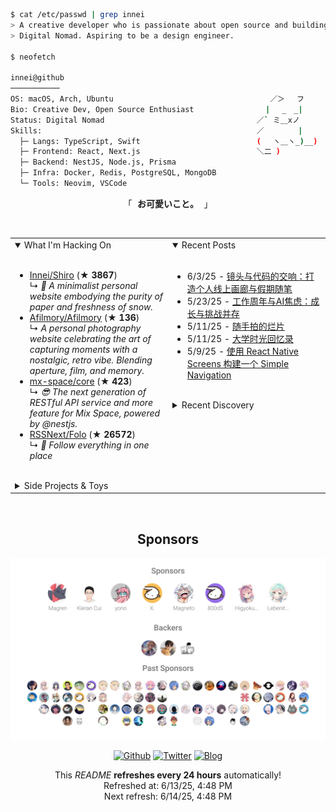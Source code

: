 ```bash
$ cat /etc/passwd | grep innei
> A creative developer who is passionate about open source and building beautiful things.
> Digital Nomad. Aspiring to be a design engineer.

$ neofetch

innei@github
───────────
OS: macOS, Arch, Ubuntu                                   ／＞　 フ
Bio: Creative Dev, Open Source Enthusiast                | 　_　_|
Status: Digital Nomad                                  ／` ミ＿xノ
Skills:                                                ／　　　　 |
  ├─ Langs: TypeScript, Swift                          (　 ヽ＿ヽ_)__)
  ├─ Frontend: React, Next.js                          ＼二 )
  ├─ Backend: NestJS, Node.js, Prisma
  ├─ Infra: Docker, Redis, PostgreSQL, MongoDB
  └─ Tools: Neovim, VSCode
```

<p align="center">
  「<strong><samp> <strong>お可愛いこと。</strong> </samp></strong>」
</p>

<br />

<table>
  <tr>
    <td valign="top" width="50%">
      <details open>
        <summary>What I'm Hacking On</summary>
        <br />
          <ul><li><a href=https://github.com/Innei/Shiro target=_blank>Innei/Shiro</a> (<b>★ 3867</b>)<br>↳ <i>📜 A minimalist personal website embodying the purity of paper and freshness of snow.</i></li><li><a href=https://github.com/Afilmory/Afilmory target=_blank>Afilmory/Afilmory</a> (<b>★ 136</b>)<br>↳ <i>A personal photography website celebrating the art of capturing moments with a nostalgic, retro vibe. Blending aperture, film, and memory.</i></li><li><a href=https://github.com/mx-space/core target=_blank>mx-space/core</a> (<b>★ 423</b>)<br>↳ <i>😎 The next generation of RESTful API service and more feature for Mix Space, powered by @nestjs.</i></li><li><a href=https://github.com/RSSNext/Folo target=_blank>RSSNext/Folo</a> (<b>★ 26572</b>)<br>↳ <i>🧡 Follow everything in one place</i></li></ul>
      </details>
      <br />
      <details>
        <summary>Side Projects & Toys</summary>
        <br />
          <ul><li><a href=https://github.com/Innei/vue-react-wrapper target=_blank>Innei/vue-react-wrapper</a> (<b>★ 14</b>)<br>↳ <i>Use react component in vue 3 and data binding.</i></li><li><a href=https://github.com/reactify-component/react-shortcut-guide target=_blank>reactify-component/react-shortcut-guide</a> (<a href=https://reactify-component.github.io/react-shortcut-guide/ target=_blank>demo</a>) (<b>★ 10</b>)<br>↳ <i>Long-press `⌘` key or press `?` to present a shortcut guide for your Web application.</i></li><li><a href=https://github.com/Innei/pageproxy target=_blank>Innei/pageproxy</a> (<b>★ 0</b>)<br>↳ <i>page proxy, dynamic inject context for spa. inject context to page.</i></li></ul>
      </details>
    </td>
    <td valign="top" width="50%">
      <details open>
        <summary>Recent Posts</summary>
        <br />
          <ul><li><span>6/3/25 - <a href=https://innei.in/notes/193>镜头与代码的交响：打造个人线上画廊与假期随笔</a></span></li><li><span>5/23/25 - <a href=https://innei.in/notes/192>工作周年与AI焦虑：成长与挑战并存</a></span></li><li><span>5/11/25 - <a href=https://innei.in/notes/191>随手拍的烂片</a></span></li><li><span>5/11/25 - <a href=https://innei.in/notes/190>大学时光回忆录</a></span></li><li><span>5/9/25 - <a href=https://innei.in/posts/tech/build-simple-navigation-with-react-native-screens>使用 React Native Screens 构建一个 Simple Navigation</a></span></li></ul>
      </details>
      <br />
      <details>
        <summary>Recent Discovery</summary>
        <br />
          <ul><li><a href=https://github.com/aheze/Setting>aheze/Setting</a><span> Compose beautiful preference panels.</span></li><li><a href=https://github.com/saulamsal/react-native-sheet-transitions>saulamsal/react-native-sheet-transitions</a><span> Beautiful iOS-like sheet transitions for React Native</span></li><li><a href=https://github.com/LegendApp/legend-list>LegendApp/legend-list</a><span> A high-performance list component for React Native</span></li><li><a href=https://github.com/EvanBacon/expo-apple-targets>EvanBacon/expo-apple-targets</a><span> Config Plugin to setup Apple targets</span></li><li><a href=https://github.com/Innei/linear>Innei/linear</a><span> A more user-friendly GitHub notification management tool (WIP)</span></li></ul>
      </details>
    </td>
  </tr>
</table>

<br />

<h2 align="center">Sponsors</h2>

<p align="center">
  <a href="https://github.com/sponsors/innei">
    <img src="./sponsorkit/sponsors.svg" />
  </a>
</p>

<p align="center">
  <a href="https://github.com/innei" target="_blank"><img alt="Github" src="https://img.shields.io/badge/GitHub-181717?style=for-the-badge&logo=Github&logoColor=white" /></a> 
  <a href="https://twitter.com/__oQuery" target="_blank"><img alt="Twitter" src="https://img.shields.io/badge/twitter-1DA1F2?style=for-the-badge&logo=twitter&logoColor=white" /></a> 
  <a href="https://innei.in" target="_blank"><img alt="Blog" src="https://img.shields.io/badge/Blog-232323?style=for-the-badge&logo=rss&logoColor=white" /></a>
</p>

<p align="center">
  <samp>
    <p align=center>This <i>README</i> <b>refreshes every 24 hours</b> automatically!<br>Refreshed at: 6/13/25, 4:48 PM<br>Next refresh: 6/14/25, 4:48 PM</p>
  </samp>
</p>

